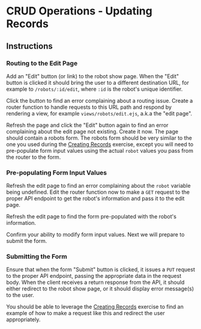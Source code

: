 # CRUD Operations - Updating Records

## Instructions

### Routing to the Edit Page

Add an "Edit" button (or link) to the robot show page. When the "Edit" button is clicked it should bring the user to a different destination URL, for example to `/robots/:id/edit`, where `:id` is the robot's unique identifier.

Click the button to find an error complaining about a routing issue. Create a router function to handle requests to this URL path and respond by rendering a view, for example `views/robots/edit.ejs`, a.k.a the "edit page".

Refresh the page and click the "Edit" button again to find an error complaining about the edit page not existing. Create it now. The page should contain a robots form. The robots form should be very similar to the one you used during the [Creating Records](creating-records.md) exercise, except you will need to pre-populate form input values using the actual `robot` values you pass from the router to the form.

### Pre-populating Form Input Values

Refresh the edit page to find an error complaining about the `robot` variable being undefined. Edit the router function now to make a `GET` request to the proper API endpoint to get the robot's information and pass it to the edit page.

Refresh the edit page to find the form pre-populated with the robot's information.

Confirm your ability to modify form input values. Next we will prepare to submit the form.

### Submitting the Form

Ensure that when the form "Submit" button is clicked, it issues a `PUT` request to the proper API endpoint, passing the appropriate data in the request body. When the client receives a return response from the API, it should either redirect to the robot show page, or it should display error message(s) to the user.

You should be able to leverage the [Creating Records](creating-records.md) exercise to find an example of how to make a request like this and redirect the user appropriately.
